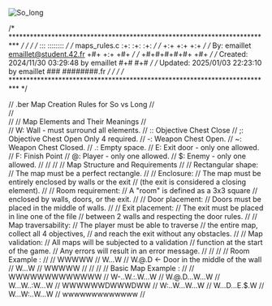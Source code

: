 ![So_long](https://github.com/user-attachments/assets/a7bd9a51-84bc-4a29-8ab2-5998cc174d46)

/* ************************************************************************** */
/*                                                                            */
/*                                                        :::      ::::::::   */
/*   maps_rules.c                                       :+:      :+:    :+:   */
/*                                                    +:+ +:+         +:+     */
/*   By: emaillet <emaillet@student.42.fr>          +#+  +:+       +#+        */
/*                                                +#+#+#+#+#+   +#+           */
/*   Created: 2024/11/30 03:29:48 by emaillet          #+#    #+#             */
/*   Updated: 2025/01/03 22:23:10 by emaillet         ###   ########.fr       */
/*                                                                            */
/* ************************************************************************** */

//      .ber Map Creation Rules for So vs Long
//      
//      
//
//      Map Elements and Their Meanings
//      
//          W: Wall - must surround all elements.
//          :: Objective Chest Close
//          ;: Objective Chest Open Only 4 required.
//          -: Weapon Chest Open.
//          ~: Weapon Chest Closed.
//          .: Empty space.
//          E: Exit door - only one allowed.
//          F: Finish Point
//          @: Player - only one allowed.
//          $: Enemy - only one allowed.
//      
//      
//
//      Map Structure and Requirements
//      
//          Rectangular shape: 
//          	The map must be a perfect rectangle.
//
//          Enclosure: 
//          	The map must be entirely enclosed by walls or the exit 
//          	(the exit is considered a closing element).
//          
//          Room requirement: 
//          	A "room" is defined as a 3x3 square 
//          	enclosed by walls, doors, or the exit.
//
//          Door placement: 
//          	Doors must be placed in the middle of walls.
//
//          Exit placement: 
//          	The exit must be placed in line one of the file 
//          	between 2 walls and respecting the door rules.
//
//          Map traversability: 
//          	The player must be able to traverse 
//          	the entire map, collect all 4 objectives, 
//          	and reach the exit without any obstacles.
//
//          Map validation: 
//          	All maps will be subjected to a validation 
//          	function at the start of the game. 
//          	Any errors will result in an error message.
//      
//      
//
//      Room Example :
//      
//      WWWWW
//      W...W
//      W.@.D  <- Door in the middle of the wall
//      W...W
//      WWWWW
//      
//      
//
//      Basic Map Example :
//      
//      WWWWWWWWWWWWW
//      W-..W.:.W...W
//      W.@.D...W...W
//      W...W..:W...W
//      WWWWWWDWWWDWW
//      W:..W...W...W
//      W...D...E.$.W
//      W...W:..W...W
//      wwwwwwwwwwwww
//
